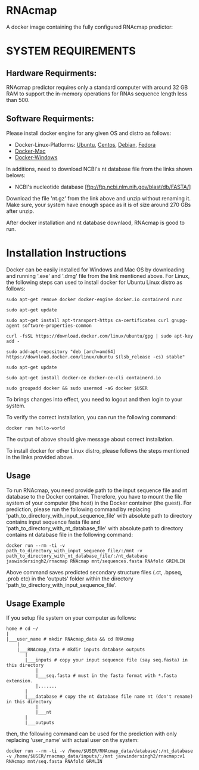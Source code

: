 RNAcmap
===============

A docker image containing the fully configured RNAcmap predictor:

SYSTEM REQUIREMENTS
====
Hardware Requirments:
----
RNAcmap predictor requires only a standard computer with around 32 GB RAM to support the in-memory operations for RNAs sequence length less than 500.

Software Requirments:
----

Please install docker engine for any given OS and distro as follows:

* Docker-Linux-Platforms: [Ubuntu](https://docs.docker.com/engine/install/ubuntu/), [Centos](https://docs.docker.com/engine/install/centos/), [Debian](https://docs.docker.com/engine/install/debian/), [Fedora](https://docs.docker.com/engine/install/fedora/)
* [Docker-Mac](https://docs.docker.com/docker-for-mac/install/)
* [Docker-Windows](https://docs.docker.com/docker-for-windows/install/)

In additions, need to download NCBI's nt database file from the links shown belows:

* NCBI's nucleotide database [ftp://ftp.ncbi.nlm.nih.gov/blast/db/FASTA/]

Download the file 'nt.gz' from the link above and unzip without renaming it. Make sure, your system have enough space as it is of size around 270 GBs after unzip.

After docker installation and nt database downlaod, RNAcmap is good to run.

Installation Instructions
====
Docker can be easily installed for Windows and Mac OS by downloading and running '.exe' and '.dmg' file from the link mentioned above. For Linux, the following steps can used to install docker for Ubuntu Linux distro as follows:

```
sudo apt-get remove docker docker-engine docker.io containerd runc
```  

```
sudo apt-get update
```

```
sudo apt-get install apt-transport-https ca-certificates curl gnupg-agent software-properties-common
```

```
curl -fsSL https://download.docker.com/linux/ubuntu/gpg | sudo apt-key add -
```

```
sudo add-apt-repository "deb [arch=amd64] https://download.docker.com/linux/ubuntu $(lsb_release -cs) stable"
```

```
sudo apt-get update
```

```
sudo apt-get install docker-ce docker-ce-cli containerd.io
```

```
sudo groupadd docker && sudo usermod -aG docker $USER
```

To brings changes into effect, you need to logout and then login to your system.

To verify the correct installation, you can run the following command:
```
docker run hello-world
```
The output of above should give message about correct installation.

To install docker for other Linux distro, please follows the steps mentioned in the links provided above.

Usage
-------------------

To run RNAcmap, you need provide path to the input sequence file and nt database to the Docker container. Therefore, you have to mount the file system of your computer (the host) in the Docker container (the guest). For prediction, please run the following command by replacing 'path\_to\_directory\_with\_input\_sequence\_file' with absolute path to directory contains input sequence fasta file and 'path\_to\_directory\_with\_nt\_database\_file' with absolute path to directory contains nt database file in the following command:

```
docker run --rm -ti -v path_to_directory_with_input_sequence_file/:/mnt -v path_to_directory_with_nt_database_file/:/nt_database jaswindersingh2/rnacmap RNAcmap mnt/sequences.fasta RNAfold GREMLIN
```

Above command saves predicted secondary structure files (.ct, .bpseq, .prob etc) in the 'outputs' folder within the directory 'path\_to\_directory\_with\_input\_sequence\_file'.

Usage Example
------------------

If you setup file system on your computer as follows:

```
home # cd ~/
|
|___user_name # mkdir RNAcmap_data && cd RNAcmap
    |
    |___RNAcmap_data # mkdir inputs database outputs
       |
       |___inputs # copy your input sequence file (say seq.fasta) in this directory 
           |
           |___seq.fasta # must in the fasta format with *.fasta extension.
           |.......
       | 
       |___database # copy the nt database file name nt (don't rename) in this directory
           |
           |___nt 
       |
       |___outputs

```

then, the following command can be used for the prediction with only replacing 'user_name' with actual user on the system:

```
docker run --rm -ti -v /home/$USER/RNAcmap_data/database/:/nt_database -v /home/$USER/rnacmap_data/inputs/:/mnt jaswindersingh2/rnacmap:v1 RNAcmap mnt/seq.fasta RNAfold GRMLIN
```
